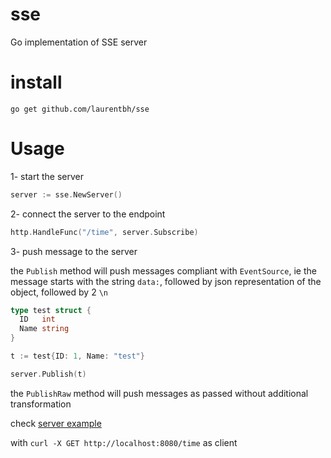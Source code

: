 # sse

Go implementation of SSE server


# install
`go get github.com/laurentbh/sse`

# Usage
1- start the server
```go
server := sse.NewServer()
```
2- connect the server to the endpoint
```go
http.HandleFunc("/time", server.Subscribe)
```
3- push message to the server

the `Publish` method will push messages compliant with `EventSource`, ie the message starts with the string `data:`, followed by json representation of the object, followed by 2 `\n`

```go
type test struct {
  ID   int
  Name string
}

t := test{ID: 1, Name: "test"}

server.Publish(t)
```
the `PublishRaw` method will push messages as passed without additional transformation

check [server example](example/sse_time.go)

with `curl -X GET http://localhost:8080/time` as client
